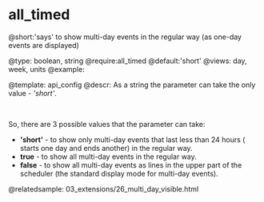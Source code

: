 all_timed
=============
@short:'says' to show multi-day events in  the regular way (as one-day events are displayed)
	

@type: boolean, string
@require:all_timed
@default:'short'
@views: day, week, units
@example:


@template:	api_config
@descr:
As a string the parameter can take the only value - *'short'*.

<br>

So, there are 3 possible values that the parameter can take:

- **'short'**  - to show only multi-day events that last less than 24 hours ( starts one day and ends another) in the regular way.
- **true** - to show all multi-day events in the regular way.
- **false** - to show all multi-day events as lines in the upper part of the scheduler (the standard display mode for multi-day events). 

@relatedsample:
	03_extensions/26_multi_day_visible.html
